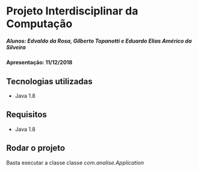 # Projeto Interdisciplinar da Computação
##### Alunos: Edvaldo da Rosa, Gilberto Topanotti e Eduardo Elias Américo da Silveira

#### Apresentação: 11/12/2018

## Tecnologias utilizadas
* Java 1.8

## Requisitos
* Java 1.8

## Rodar o projeto
Basta executar a classe classe _com.analise.Application_
